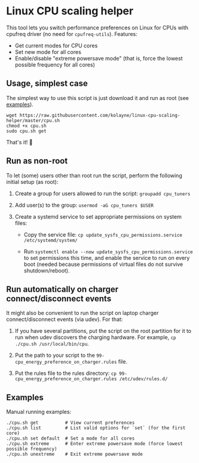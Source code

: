 # Linux CPU scaling helper

This tool lets you switch performance preferences on Linux for CPUs with cpufreq driver
(no need for `cpufreq-utils`). Features:

-  Get current modes for CPU cores
-  Set new mode for all cores
-  Enable/disable "extreme powersave mode" (that is, force the lowest possible frequency for all cores)

## Usage, simplest case

The simplest way to use this script is just download it and run as root (see [examples](#Examples)).

```
wget https://raw.githubusercontent.com/kolayne/linux-cpu-scaling-helper/master/cpu.sh
chmod +x cpu.sh
sudo cpu.sh get
```

That's it! :tada:

## Run as non-root

To let (some) users other than root run the script, perform the following initial setup (as root):

1.  Create a group for users allowed to run the script: `groupadd cpu_tuners`

2.  Add user(s) to the group: `usermod -aG cpu_tuners $USER`

3.  Create a systemd service to set appropriate permissions on system files:
    -  Copy the service file: `cp update_sysfs_cpu_permissions.service /etc/systemd/system/`
    
    -  Run `systemctl enable --now update_sysfs_cpu_permissions.service` to set permissions this time, and
       enable the service to run on every boot (needed because permissions of virtual files do not survive
       shutdown/reboot).

## Run automatically on charger connect/disconnect events

It might also be convenient to run the script on laptop charger connect/disconnect events (via udev).
For that:

1.  If you have several partitions, put the script on the root partition for it to run
    when udev discovers the charging hardware. For example, `cp ./cpu.sh /usr/local/bin/cpu`.

2.  Put the path to your script to the `99-cpu_energy_preference_on_charger.rules` file.

3.  Put the rules file to the rules directory:
    `cp 99-cpu_energy_preference_on_charger.rules /etc/udev/rules.d/`

## Examples

Manual running examples:
```
./cpu.sh get          # View current preferences
./cpu.sh list         # List valid options for `set` (for the first core)
./cpu.sh set default  # Set a mode for all cores
./cpu.sh extreme      # Enter extreme powersave mode (force lowest possible frequency)
./cpu.sh unextreme    # Exit extreme powersave mode
```
